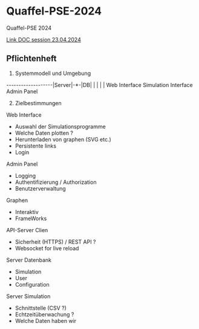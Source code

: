 # Quaffel-PSE-2024
Quaffel-PSE 2024

[Link DOC session 23.04.2024](https://1drv.ms/o/s!Ag_4xbQUhPOygusGDPI2pwFZw97NMg?e=WyGdqK)


Pflichtenheft
----
1. Systemmodell und Umgebung


 *---*----------------|Server|-*-|DB|
 |   |                         |
 |   Web Interface             Simulation Interface
 Admin Panel

2. Zielbestimmungen

Web Interface 
- Auswahl der Simulationsprogramme
- Welche Daten plotten ?
- Herunterladen von graphen (SVG etc.)
- Persistente links
- Login 

Admin Panel
- Logging
- Authentifizierung / Authorization
- Benutzerverwaltung

Graphen
- Interaktiv
- FrameWorks

API-Server Clien
- Sicherheit (HTTPS) / REST API ? 
- Websocket for live reload

Server Datenbank 
- Simulation
- User
- Configuration

Server Simulation 
- Schnittstelle (CSV ?)
- Echtzeitüberwachung ?
- Welche Daten haben wir 